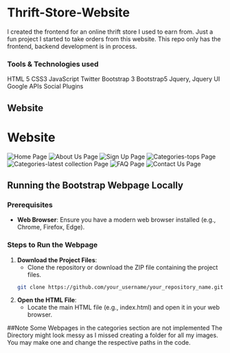 # Thrift-Store-Website
I created the frontend for an online thrift store I used to earn from. Just a fun project I started to take orders from this website. This repo only has the frontend, backend development is in process.

### Tools & Technologies used 
HTML 5
CSS3
JavaScript
Twitter Bootstrap 3
Bootstrap5
Jquery, Jquery UI
Google APIs 
Social Plugins 

## Website 

# Website

![Home Page]([module-7/Output-Screenshots/Index-page.png](https://github.com/pru-web/Thrift-Store-Website/blob/master/module%207/Output%20Screenshots/Index%20page.png))
![About Us Page]([module-7/Output-Screenshots/Aboutus-page.png](https://github.com/pru-web/Thrift-Store-Website/blob/master/module%207/Output%20Screenshots/Aboutus%20page.png))
![Sign Up Page]([module-7/Output-Screenshots/SignUp-page.png](https://github.com/pru-web/Thrift-Store-Website/blob/master/module%207/Output%20Screenshots/SignUp%20page.png))
![Categories-tops Page]([module-7/Output-Screenshots/Categories_Tops-page.png](https://github.com/pru-web/Thrift-Store-Website/blob/master/module%207/Output%20Screenshots/Categories_Tops%20page.png))
![Categories-latest collection Page]([module-7/Output-Screenshots/Categories_LatestCollection-page.png](https://github.com/pru-web/Thrift-Store-Website/blob/master/module%207/Output%20Screenshots/Categories_LatestCollection%20page.png))
![FAQ Page]([module-7/Output-Screenshots/FAQ-page.png](https://github.com/pru-web/Thrift-Store-Website/blob/master/module%207/Output%20Screenshots/FAQ%20page.png))
![Contact Us Page]([module-7/Output-Screenshots/ContactUs-page.png](https://github.com/pru-web/Thrift-Store-Website/blob/master/module%207/Output%20Screenshots/ContactUs_page.png))


## Running the Bootstrap Webpage Locally

### Prerequisites
- **Web Browser**: Ensure you have a modern web browser installed (e.g., Chrome, Firefox, Edge).

### Steps to Run the Webpage

1. **Download the Project Files**:
   - Clone the repository or download the ZIP file containing the project files.
   ```bash
   git clone https://github.com/your_username/your_repository_name.git
2. **Open the HTML File**:
   - Locate the main HTML file (e.g., index.html) and open it in your web browser.

##Note 
Some Webpages in the categories section are not implemented
The Directory might look messy as I missed creating a folder for all my images. You may make one and change the respective paths in the code.
